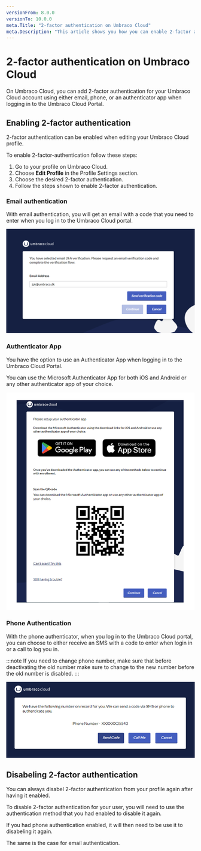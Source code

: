 ```yaml
---
versionFrom: 8.0.0
versionTo: 10.0.0
meta.Title: "2-factor authentication on Umbraco Cloud"
meta.Description: "This article shows you how you can enable 2-factor authentication for when you log in to the Umbraco Cloud Portal."
---
```


# 2-factor authentication on Umbraco Cloud

On Umbraco Cloud, you can add 2-factor authentication for your Umbraco Cloud account using either email, phone, or an authenticator app when logging in to the Umbraco Cloud Portal.

## Enabling 2-factor authentication

2-factor authentication can be enabled when editing your Umbraco Cloud profile.

To enable 2-factor-authentication follow these steps:

1. Go to your profile on Umbraco Cloud.
2. Choose **Edit Profile** in the Profile Settings section.
3. Choose the desired 2-factor authentication.
4. Follow the steps shown to enable 2-factor authentication.

### Email authentication

With email authentication, you will get an email with a code that you need to enter when you log in to the Umbraco Cloud portal.

![Email authentication](images/email-auth.png)

### Authenticator App

You have the option to use an Authenticator App when logging in to the Umbraco Cloud Portal.

You can use the Microsoft Authenticator App for both iOS and Android or any other authenticator app of your choice.

![Authenticator app](images/auth-app.png)

### Phone Authentication

With the phone authenticator, when you log in to the Umbraco Cloud portal, you can choose to either receive an SMS with a code to enter when login in or a call to log you in.

:::note
If you need to change phone number, make sure that before deactivating the old number make sure to change to the new number before the old number is disabled.
:::

![Phone authentication](images/Phone-auth.png)

## Disabeling 2-factor authentication

You can always disabel 2-factor authentication from your profile again after having it enabled.

To disable 2-factor authentication for your user, you will need to use the authentication method that you had enabled to disable it again.

If you had phone authentication enabled, it will then need to be use it to disabeling it again.

The same is the case for email authentication.
